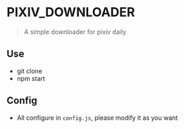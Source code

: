# PIXIV_DOWNLOADER
> A simple downloader for pixiv daily  

## Use

* git clone
* npm start

## Config

* All configure in `config.js`, please modify it as you want